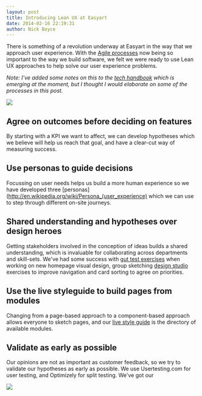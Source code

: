 ```yaml
---
layout: post
title: Introducing Lean UX at Easyart
date: 2014-02-16 22:19:31
author: Nick Boyce
---
```

There is something of a revolution underway at Easyart in the way that we approach user experience. With the [Agile processes](http://easyart.github.io/2013/04/16/easyart-flavoured-agile/) now being so important to the way we build software, we felt we were ready to use Lean UX approaches to help solve our user experience problems.

*Note: I've added some notes on this to the [tech handbook](http://www.github.com/easyart/handbook) which is emerging at the moment, but I thought I would elaborate on some of the processes in this post.*

![](http://distilleryimage11.ak.instagram.com/6b11ac0a961a11e3b3ed0e5981f7b917_8.jpg)

## Agree on outcomes before deciding on features
By starting with a KPI we want to affect, we can develop hypotheses which we believe will help us reach that goal, and have a clear-cut way of measuring success.
## Use personas to guide decisions
Focussing on user needs helps us build a more human experience so we have developed three [personas](http://en.wikipedia.org/wiki/Persona_(user_experience) which we can use to step through different on-site journeys.
## Shared understanding and hypotheses over design heroes
Getting stakeholders involved in the conception of ideas builds a shared understanding, which is invaluable for collaborating across departments and skill-sets. We've had some success with [gut test exercises](http://bradfrostweb.com/blog/post/establishing-design-direction/) when working on new homepage visual design, group sketching [design studio](http://goodkickoffmeetings.com/2010/04/design-studioprototyping-exercise/) exercises to improve navigation and card sorting to agree on priorities.
## Use the live styleguide to build pages from modules
Changing from a page-based approach to a component-based approach allows everyone to sketch pages, and our [live style guide](easyart.com/docs/styleguide) is the directory of available modules.
## Validate as early as possible
Our opinions are not as important as customer feedback, so we try to validate our hypotheses as early as possible. We use Usertesting.com for user testing, and Optimizely for split testing. We've got our

![](http://distilleryimage10.ak.instagram.com/48bd27167a5311e3b40d12f304019c2e_8.jpg)
